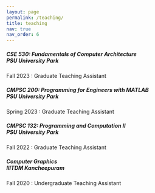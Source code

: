 ```yaml
---
layout: page
permalink: /teaching/
title: teaching
nav: true
nav_order: 6
---
```


<div class="teaching">
   <!-- Copy paste the below block for another entry for teaching -->
   <div class="card">
      <div class="row row-cols-1">
         <div class="card-item col">
            <div class="row ml-0">
               <div class="card-body">
                  <h5 class="card-title">
                    CSE 530: Fundamentals of Computer Architecture
                     <div class="float-md-right" style="padding-right: 10px;">PSU University Park </div>
                  </h5>
                  <p class="card-text">Fall 2023 : Graduate Teaching Assistant</p>
               </div>
            </div>
         </div>
      </div>
   </div>
   <div class="card">
      <div class="row row-cols-1">
         <div class="card-item col">
            <div class="row ml-0">
               <div class="card-body">
                  <h5 class="card-title">
                    CMPSC 200: Programming for Engineers with MATLAB
                     <div class="float-md-right" style="padding-right: 10px;">PSU University Park </div>
                  </h5>
                  <p class="card-text">Spring 2023 : Graduate Teaching Assistant</p>
               </div>
            </div>
         </div>
      </div>
   </div>
   <div class="card">
      <div class="row row-cols-1">
         <div class="card-item col">
            <div class="row ml-0">
               <div class="card-body">
                  <h5 class="card-title">
                     CMPSC 132: Programming and Computation II
                     <div class="float-md-right" style="padding-right: 10px;">PSU University Park </div>
                  </h5>
                  <p class="card-text">Fall 2022 : Graduate Teaching Assistant</p>
               </div>
            </div>
         </div>
      </div>
   </div>
<div class="card">
   <div class="row row-cols-1">
      <div class="card-item col">
         <div class="row ml-0">
            <div class="card-body">
               <h5 class="card-title">
                  Computer Graphics
                  <div class="float-md-right" style="padding-right: 10px;">IIITDM Kancheepuram </div>
               </h5>
               <p class="card-text">Fall 2020 : Undergraduate Teaching Assistant</p>
            </div>
         </div>
      </div>
   </div>
</div>
</div>